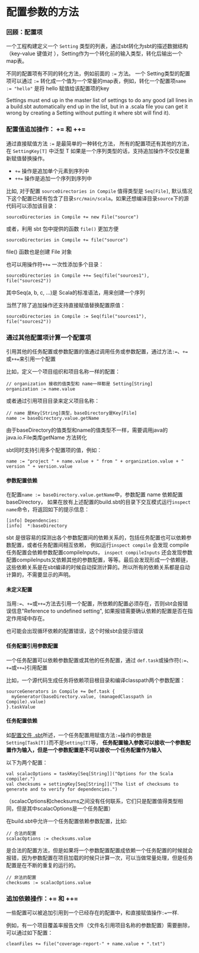 # 配置参数的方法

### 回顾：配置项

一个工程构建定义一个 `Setting` 类型的列表，通过sbt转化为sbt的描述数据结构（key-value 键值对
），Setting作为一个转化前的输入类型，转化后输出一个 map表。

不同的配置项有不同的转化方法，例如前面的 `:=` 方法。 一个 Setting类型的配置项可以通过 `:=` 转化成一个值为一个常量的map表，例如，转化一个配置项`name := "hello"` 是将 hello 赋值给该配置项的key

Settings must end up in the master list of settings to do any good (all lines in a build.sbt automatically end up in the list, but in a .scala file you can get it wrong by creating a Setting without putting it where sbt will find it).

### 配置值追加操作： += 和 ++=

通过直接赋值方法 `:=` 是最简单的一种转化方法， 所有的配置项还有其他的方法，在 `SettingKey[T]` 中泛型 T 如果是一个序列类型的话，支持追加操作不仅仅是重新赋值替换操作。

* `+=` 操作是追加单个元素到序列中
* `++=` 操作是追加一个序列到序列中

比如, 对于配置 `sourceDirectories in Compile` 值得类型是 `Seq[File]`, 默认情况下这个配置已经有包含了目录`src/main/scala`。如果还想编译目录`source`下的源代码可以添加该目录：

```
sourceDirectories in Compile += new File("source")
```

或者，利用 sbt 包中提供的函数 `file()` 更加方便

```
sourceDirectories in Compile += file("source")
```

file() 函数也是创建 File 对象

也可以用操作符`++=` 一次性添加多个目录：

```
sourceDirectories in Compile ++= Seq(file("sources1"), file("sources2"))
```

其中Seq(a, b, c, ...)是 Scala的标准语法，用来创建一个序列

当然了除了追加操作还支持直接赋值替换配置原值：

```
sourceDirectories in Compile := Seq(file("sources1"), file("sources2"))
```

### 通过其他配置项计算一个配置项

引用其他的任务配置或参数配置的值通过调用任务或参数配置，通过方法`:=`、`+=`或`++=`来引用一个配置

比如，定义一个项目组织和项目名称一样的配置：

```
// organization 接收的值类型和 name一样都是 Setting[String]
organization := name.value
```

或者通过引用项目目录来定义项目名称：

```
// name 是Key[String]类型，baseDirectory是Key[File]
name := baseDirectory.value.getName
```

由于baseDirectory的值类型和name的值类型不一样，需要调用java的java.io.File类库getName 方法转化

sbt同时支持引用多个配置项的值，例如：

```
name := "project " + name.value + " from " + organization.value + " version " + version.value
```

#### 参数配置依赖

在配置`name := baseDirectory.value.getName`中，参数配置 name 依赖配置baseDirectory， 如果在放有上述配置的build.sbt的目录下交互模式运行`inspect name`命令，将返回如下的提示信息：

```
[info] Dependencies:
[info]  *:baseDirectory
```

sbt 是很容易的探测出各个参数配置间的依赖关系的，包括任务配置也可以依赖参数配置，或者任务配置间相互依赖， 例如运行`inspect compile` 会发现 compile 任务配置会依赖参数配置compileInputs， `inspect compileInputs` 还会发现参数配置compileInputs又依赖其他的参数配置，等等。最后会发现形成一个依赖链，这些依赖关系是在sbt编译的时候自动探测计算的。所以所有的依赖关系都是自动计算的，不需要显示的声明。

#### 未定义配置

当用`:=`、`+=`或`++=`方法去引用一个配置，所依赖的配置必须存在，否则sbt会报错误信息"Reference to undefined setting", 如果报错需要确认依赖的配置是否在指定作用域中存在。

也可能会出现循环依赖的配置错误，这个时候sbt会提示错误

#### 任务配置引用参数配置

一个任务配置可以依赖参数配置或其他的任务配置，通过 `def.task`或操作符(`:=`、`+=`或`++=`)引用配置

比如，一个源代码生成任务将依赖项目根目录和编译classpath两个参数配置：

```
sourceGenerators in Compile += Def.task {
  myGenerator(baseDirectory.value, (managedClasspath in Compile).value)
}.taskValue
```

#### 任务配置依赖

如[配置文件 .sbt](build_define.html)所述，一个任务配置用赋值方法`:=`操作的参数是`Setting[Task[T]]`而不是`Setting[T]`等， **任务配置输入参数可以接收一个参数配置作为输入，但是一个参数配置是不可以接收一个任务配置作为输入**

以下为两个配置：

```
val scalacOptions = taskKey[Seq[String]]("Options for the Scala compiler.")
val checksums = settingKey[Seq[String]]("The list of checksums to generate and to verify for dependencies.")
```

（scalacOptions和checksums之间没有任何联系，它们只是配置值得类型相同，但是其中scalacOptions是一个任务配置）

在build.sbt中允许一个任务配置依赖参数配置，比如:

```
// 合法的配置
scalacOptions := checksums.value
```

是合法的配置方法，但是如果将一个参数配置配置成依赖一个任务配置的时候就会报错，因为参数配置在项目加载的时候只计算一次，可以当做常量处理，但是任务配置是在不断的重复的运行的。

```
// 非法的配置
checksums := scalacOptions.value
```

### 追加依赖操作：+= 和 ++=

一些配置可以被追加引用到一个已经存在的配置中，和直接赋值操作`:=`一样.

例如，有一个项目覆盖率报告文件（文件名引用项目名称的参数配置）需要删除，可以通过如下配置：

```
cleanFiles += file("coverage-report-" + name.value + ".txt")
```

